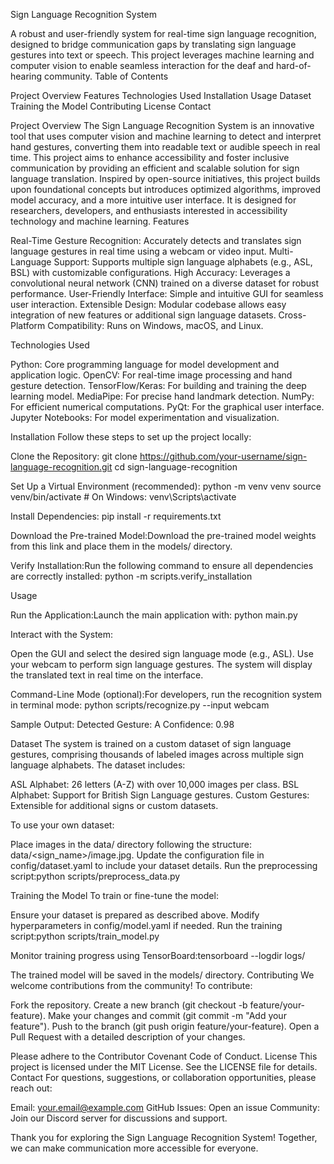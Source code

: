 Sign Language Recognition System

A robust and user-friendly system for real-time sign language recognition, designed to bridge communication gaps by translating sign language gestures into text or speech. This project leverages machine learning and computer vision to enable seamless interaction for the deaf and hard-of-hearing community.
Table of Contents

Project Overview
Features
Technologies Used
Installation
Usage
Dataset
Training the Model
Contributing
License
Contact

Project Overview
The Sign Language Recognition System is an innovative tool that uses computer vision and machine learning to detect and interpret hand gestures, converting them into readable text or audible speech in real time. This project aims to enhance accessibility and foster inclusive communication by providing an efficient and scalable solution for sign language translation.
Inspired by open-source initiatives, this project builds upon foundational concepts but introduces optimized algorithms, improved model accuracy, and a more intuitive user interface. It is designed for researchers, developers, and enthusiasts interested in accessibility technology and machine learning.
Features

Real-Time Gesture Recognition: Accurately detects and translates sign language gestures in real time using a webcam or video input.
Multi-Language Support: Supports multiple sign language alphabets (e.g., ASL, BSL) with customizable configurations.
High Accuracy: Leverages a convolutional neural network (CNN) trained on a diverse dataset for robust performance.
User-Friendly Interface: Simple and intuitive GUI for seamless user interaction.
Extensible Design: Modular codebase allows easy integration of new features or additional sign language datasets.
Cross-Platform Compatibility: Runs on Windows, macOS, and Linux.

Technologies Used

Python: Core programming language for model development and application logic.
OpenCV: For real-time image processing and hand gesture detection.
TensorFlow/Keras: For building and training the deep learning model.
MediaPipe: For precise hand landmark detection.
NumPy: For efficient numerical computations.
PyQt: For the graphical user interface.
Jupyter Notebooks: For model experimentation and visualization.

Installation
Follow these steps to set up the project locally:

Clone the Repository:
git clone https://github.com/your-username/sign-language-recognition.git
cd sign-language-recognition


Set Up a Virtual Environment (recommended):
python -m venv venv
source venv/bin/activate  # On Windows: venv\Scripts\activate


Install Dependencies:
pip install -r requirements.txt


Download the Pre-trained Model:Download the pre-trained model weights from this link and place them in the models/ directory.

Verify Installation:Run the following command to ensure all dependencies are correctly installed:
python -m scripts.verify_installation



Usage

Run the Application:Launch the main application with:
python main.py


Interact with the System:

Open the GUI and select the desired sign language mode (e.g., ASL).
Use your webcam to perform sign language gestures.
The system will display the translated text in real time on the interface.


Command-Line Mode (optional):For developers, run the recognition system in terminal mode:
python scripts/recognize.py --input webcam


Sample Output:
Detected Gesture: A
Confidence: 0.98



Dataset
The system is trained on a custom dataset of sign language gestures, comprising thousands of labeled images across multiple sign language alphabets. The dataset includes:

ASL Alphabet: 26 letters (A-Z) with over 10,000 images per class.
BSL Alphabet: Support for British Sign Language gestures.
Custom Gestures: Extensible for additional signs or custom datasets.

To use your own dataset:

Place images in the data/ directory following the structure: data/<sign_name>/image.jpg.
Update the configuration file in config/dataset.yaml to include your dataset details.
Run the preprocessing script:python scripts/preprocess_data.py



Training the Model
To train or fine-tune the model:

Ensure your dataset is prepared as described above.
Modify hyperparameters in config/model.yaml if needed.
Run the training script:python scripts/train_model.py


Monitor training progress using TensorBoard:tensorboard --logdir logs/



The trained model will be saved in the models/ directory.
Contributing
We welcome contributions from the community! To contribute:

Fork the repository.
Create a new branch (git checkout -b feature/your-feature).
Make your changes and commit (git commit -m "Add your feature").
Push to the branch (git push origin feature/your-feature).
Open a Pull Request with a detailed description of your changes.

Please adhere to the Contributor Covenant Code of Conduct.
License
This project is licensed under the MIT License. See the LICENSE file for details.
Contact
For questions, suggestions, or collaboration opportunities, please reach out:

Email: your.email@example.com
GitHub Issues: Open an issue
Community: Join our Discord server for discussions and support.


Thank you for exploring the Sign Language Recognition System! Together, we can make communication more accessible for everyone.
